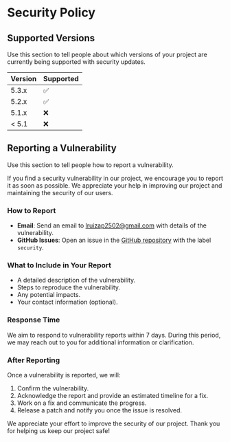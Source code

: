 # Security Policy

## Supported Versions

Use this section to tell people about which versions of your project are
currently being supported with security updates.

| Version  | Supported          |
| -------- | ------------------ |
| 5.3.x    | :white_check_mark: |
| 5.2.x    | :white_check_mark: |
| 5.1.x    | :x:                |
| < 5.1    | :x:                |

## Reporting a Vulnerability

Use this section to tell people how to report a vulnerability.

If you find a security vulnerability in our project, we encourage you to report it as soon as possible. We appreciate your help in improving our project and maintaining the security of our users.

### How to Report

- **Email**: Send an email to [lruizap2502@gmail.com](mailto:lruizap2502@gmail.com) with details of the vulnerability.
- **GitHub Issues**: Open an issue in the [GitHub repository](https://github.com/lruizap/muebles-de-cocina-parra/issues) with the label `security`.

### What to Include in Your Report

- A detailed description of the vulnerability.
- Steps to reproduce the vulnerability.
- Any potential impacts.
- Your contact information (optional).

### Response Time

We aim to respond to vulnerability reports within 7 days. During this period, we may reach out to you for additional information or clarification.

### After Reporting

Once a vulnerability is reported, we will:

1. Confirm the vulnerability.
2. Acknowledge the report and provide an estimated timeline for a fix.
3. Work on a fix and communicate the progress.
4. Release a patch and notify you once the issue is resolved.

We appreciate your effort to improve the security of our project. Thank you for helping us keep our project safe!
